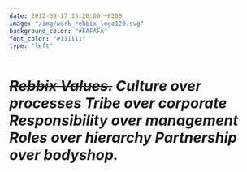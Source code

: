 ```yaml
---
date: 2012-09-17 15:20:09 +0200
image: "/img/work_rebbix_logo120.svg"
background_color: "#FAFAFA"
font_color: "#111111"
type: "left"
---
```

# *~~Rebbix Values.~~ Culture over processes Tribe over corporate Responsibility over management Roles over hierarchy Partnership over bodyshop.*
